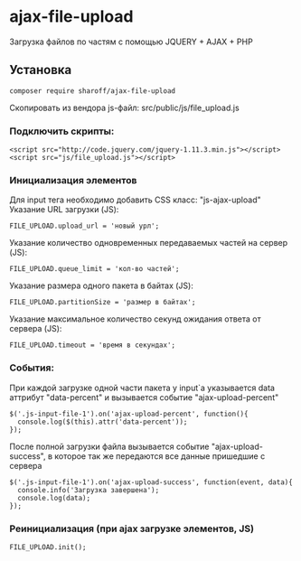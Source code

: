 # ajax-file-upload
Загрузка файлов по частям с помощью JQUERY + AJAX + PHP

## Установка

~~~
composer require sharoff/ajax-file-upload
~~~

Скопировать из вендора js-файл: src/public/js/file_upload.js

### Подключить скрипты:
~~~
<script src="http://code.jquery.com/jquery-1.11.3.min.js"></script>
<script src="js/file_upload.js"></script>
~~~

### Инициализация элементов

Для input тега необходимо добавить CSS класс: "js-ajax-upload"
Указание URL загрузки (JS):
~~~
FILE_UPLOAD.upload_url = 'новый урл';
~~~

Указание количество одновременных передаваемых частей на сервер (JS):
~~~
FILE_UPLOAD.queue_limit = 'кол-во частей';
~~~

Указание размера одного пакета в байтах (JS):
~~~
FILE_UPLOAD.partitionSize = 'размер в байтах';
~~~

Указание максимальное количество секунд ожидания ответа от сервера (JS):
~~~
FILE_UPLOAD.timeout = 'время в секундах';
~~~

### События:
При каждой загрузке одной части пакета у input`а указывается data аттрибут "data-percent" и вызывается событие "ajax-upload-percent"

~~~
$('.js-input-file-1').on('ajax-upload-percent', function(){
  console.log($(this).attr('data-percent'));
});
~~~

После полной загрузки файла вызывается событие "ajax-upload-success", в которое так же передаются все данные пришедшие с сервера
~~~
$('.js-input-file-1').on('ajax-upload-success', function(event, data){
  console.info('Загрузка завершена');
  console.log(data);
});
~~~

### Реинициализация (при ajax загрузке элементов, JS)
~~~
FILE_UPLOAD.init();
~~~
